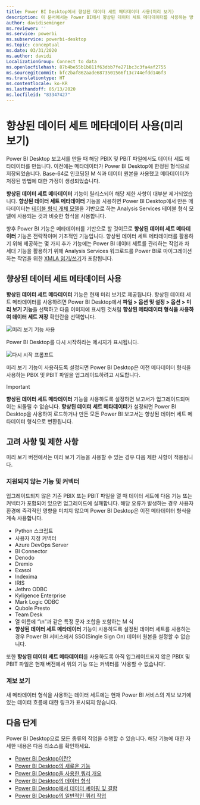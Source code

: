 ```yaml
---
title: Power BI Desktop에서 향상된 데이터 세트 메타데이터 사용(미리 보기)
description: 이 문서에서는 Power BI에서 향상된 데이터 세트 메타데이터를 사용하는 방법을 설명합니다.
author: davidiseminger
ms.reviewer: ''
ms.service: powerbi
ms.subservice: powerbi-desktop
ms.topic: conceptual
ms.date: 03/31/2020
ms.author: davidi
LocalizationGroup: Connect to data
ms.openlocfilehash: 87b4be55b1b811f63dbb7fe271bc3c3fa4af2755
ms.sourcegitcommit: bfc2baf862aade6873501566f13c744efdd146f3
ms.translationtype: HT
ms.contentlocale: ko-KR
ms.lasthandoff: 05/13/2020
ms.locfileid: "83347427"
---
```

# <a name="using-enhanced-dataset-metadata-preview"></a>향상된 데이터 세트 메타데이터 사용(미리 보기)

Power BI Desktop 보고서를 만들 때 해당 PBIX 및 PBIT 파일에서도 데이터 세트 메타데이터를 만듭니다. 이전에는 메타데이터가 Power BI Desktop에 한정된 형식으로 저장되었습니다. Base-64로 인코딩된 M 식과 데이터 원본을 사용했고 메타데이터가 저장된 방법에 대한 가정이 생성되었습니다.

**향상된 데이터 세트 메타데이터** 기능이 릴리스되어 해당 제한 사항이 대부분 제거되었습니다. **향상된 데이터 세트 메타데이터** 기능을 사용하면 Power BI Desktop에서 만든 메타데이터는 [테이블 형식 개체 모델](https://docs.microsoft.com/bi-reference/tom/introduction-to-the-tabular-object-model-tom-in-analysis-services-amo)을 기반으로 하는 Analysis Services 테이블 형식 모델에 사용되는 것과 비슷한 형식을 사용합니다.


향후 Power BI 기능은 메타데이터를 기반으로 할 것이므로 **향상된 데이터 세트 메타데이터** 기능은 전략적이며 기초적인 기능입니다. 향상된 데이터 세트 메타데이터를 활용하기 위해 제공하는 몇 가지 추가 기능에는 Power BI 데이터 세트를 관리하는 작업과 차세대 기능을 활용하기 위해 Analysis Services 워크로드를 Power BI로 마이그레이션하는 작업을 위한 [XMLA 읽기/쓰기](https://docs.microsoft.com/power-platform-release-plan/2019wave2/business-intelligence/xmla-readwrite)가 포함됩니다.



## <a name="enable-enhanced-dataset-metadata"></a>향상된 데이터 세트 메타데이터 사용

**향상된 데이터 세트 메타데이터** 기능은 현재 미리 보기로 제공됩니다. 향상된 데이터 세트 메타데이터를 사용하려면 Power BI Desktop에서 **파일 > 옵션 및 설정 > 옵션 > 미리 보기 기능**을 선택하고 다음 이미지에 표시된 것처럼 **향상된 메타데이터 형식을 사용하여 데이터 세트 저장** 확인란을 선택합니다. 

![미리 보기 기능 사용](media/desktop-enhanced-dataset-metadata/enhanced-dataset-metadata-01.png)

Power BI Desktop를 다시 시작하라는 메시지가 표시됩니다.

![다시 시작 프롬프트](media/desktop-enhanced-dataset-metadata/enhanced-dataset-metadata-02.png)

미리 보기 기능이 사용하도록 설정되면 Power BI Desktop은 이전 메타데이터 형식을 사용하는 PBIX 및 PBIT 파일을 업그레이드하려고 시도합니다. 

> [!IMPORTANT]
> **향상된 데이터 세트 메타데이터** 기능을 사용하도록 설정하면 보고서가 업그레이드되며 이는 되돌릴 수 없습니다. **향상된 데이터 세트 메타데이터**가 설정되면 Power BI Desktop을 사용하여 로드하거나 만든 모든 Power BI 보고서는 향상된 데이터 세트 메타데이터 형식으로 변환됩니다.

## <a name="considerations-and-limitations"></a>고려 사항 및 제한 사항

미리 보기 버전에서는 미리 보기 기능을 사용할 수 있는 경우 다음 제한 사항이 적용됩니다.

### <a name="unsupported-features-and-connectors"></a>지원되지 않는 기능 및 커넥터
업그레이드되지 않은 기존 PBIX 또는 PBIT 파일을 열 때 데이터 세트에 다음 기능 또는 커넥터가 포함되어 있으면 업그레이드에 실패합니다. 해당 오류가 발생하는 경우 사용자 환경에 즉각적인 영향을 미치지 않으며 Power BI Desktop은 이전 메타데이터 형식을 계속 사용합니다.

* Python 스크립트
* 사용자 지정 커넥터
* Azure DevOps Server
* BI Connector
* Denodo
* Dremio
* Exasol
* Indexima
* IRIS
* Jethro ODBC
* Kyligence Enterprise
* Mark Logic ODBC
* Qubole Presto
* Team Desk
* 열 이름에 “\\n”과 같은 특정 문자 조합을 포함하는 M 식
* **향상된 데이터 세트 메타데이터** 기능이 사용하도록 설정된 데이터 세트를 사용하는 경우 Power BI 서비스에서 SSO(Single Sign On) 데이터 원본을 설정할 수 없습니다.

또한 **향상된 데이터 세트 메타데이터**를 사용하도록 아직 업그레이드되지 않은 PBIX 및 PBIT 파일은 현재 버전에서 위의 기능 또는 커넥터를 ‘사용할 수 없습니다’. 

### <a name="lineage-view"></a>계보 보기
새 메타데이터 형식을 사용하는 데이터 세트에는 현재 Power BI 서비스의 계보 보기에 있는 데이터 흐름에 대한 링크가 표시되지 않습니다.

## <a name="next-steps"></a>다음 단계

Power BI Desktop으로 모든 종류의 작업을 수행할 수 있습니다. 해당 기능에 대한 자세한 내용은 다음 리소스를 확인하세요.

* [Power BI Desktop이란?](../fundamentals/desktop-what-is-desktop.md)
* [Power BI Desktop의 새로운 기능](../fundamentals/desktop-latest-update.md)
* [Power BI Desktop을 사용한 쿼리 개요](../transform-model/desktop-query-overview.md)
* [Power BI Desktop의 데이터 형식](desktop-data-types.md)
* [Power BI Desktop에서 데이터 셰이핑 및 결합](desktop-shape-and-combine-data.md)
* [Power BI Desktop의 일반적인 쿼리 작업](../transform-model/desktop-common-query-tasks.md)
